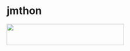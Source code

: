 # jmthon

<p align="left"><a href="https://heroku.com/deploy?template=https://github.com/Zzzzi3/roz"> <img src="https://img.shields.io/badge/Deploy%20To%20Heroku-purple?style=for-the-badge&logo=heroku" width="320" height="58.45"/></a></p>
